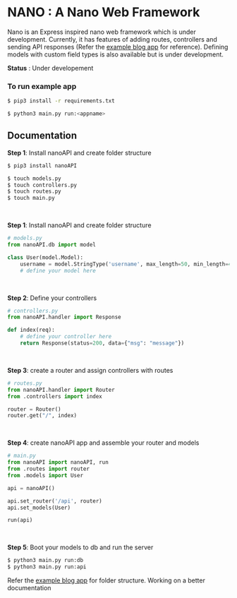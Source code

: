 # NANO : A Nano Web Framework

Nano is an Express inspired nano web framework which is under development. Currently, it has features of adding routes, controllers and sending API responses (Refer the [example blog app](https://github.com/NandanunniAS/Nano-Blog-App) for reference). Defining models with custom field types is also available but is under development.

**Status** : Under developement
<br />

### To run example app

```bash
$ pip3 install -r requirements.txt

$ python3 main.py run:<appname>
```

## Documentation

**Step 1**: Install nanoAPI and create folder structure
```bash
$ pip3 install nanoAPI

$ touch models.py
$ touch controllers.py
$ touch routes.py
$ touch main.py
```

<br />

**Step 1**: Install nanoAPI and create folder structure
```python
# models.py
from nanoAPI.db import model

class User(model.Model):
    username = model.StringType('username', max_length=50, min_length=4, unique=True, required=True)
    # define your model here
```

<br />

**Step 2**: Define your controllers
```python
# controllers.py
from nanoAPI.handler import Response

def index(req):
    # define your controller here
    return Response(status=200, data={"msg": "message"})
```

<br />

**Step 3**: create a router and assign controllers with routes
```python
# routes.py
from nanoAPI.handler import Router
from .controllers import index

router = Router()
router.get("/", index)
```

<br />

**Step 4**: create nanoAPI app and assemble your router and models
```python
# main.py
from nanoAPI import nanoAPI, run
from .routes import router
from .models import User

api = nanoAPI()

api.set_router('/api', router)
api.set_models(User)

run(api)
```

<br />

**Step 5**: Boot your models to db and run the server
```bash
$ python3 main.py run:db
$ python3 main.py run:api
```


Refer the [example blog app](https://github.com/NandanunniAS/Nano-Blog-App) for folder structure. Working on a better documentation
